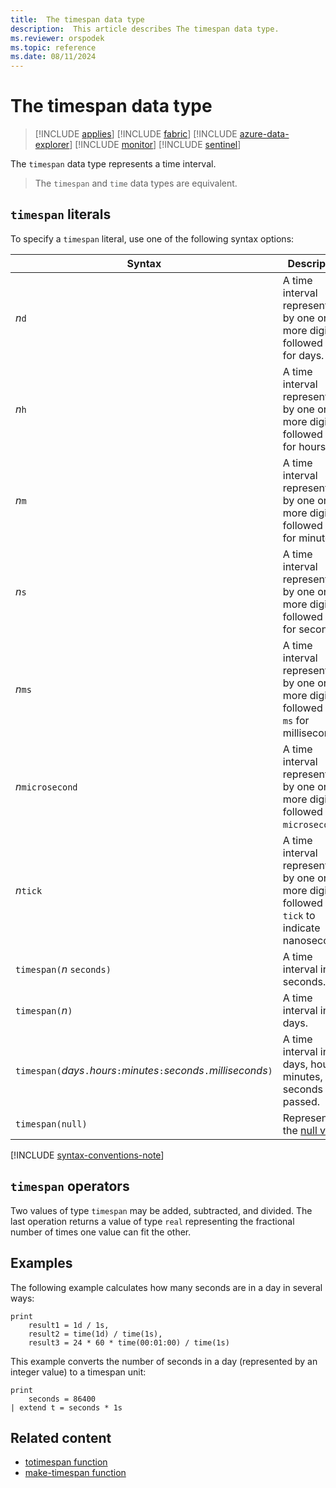 ```yaml
---
title:  The timespan data type
description:  This article describes The timespan data type.
ms.reviewer: orspodek
ms.topic: reference
ms.date: 08/11/2024
---
```

# The timespan data type

> [!INCLUDE [applies](../../includes/applies-to-version/applies.md)] [!INCLUDE [fabric](../../includes/applies-to-version/fabric.md)] [!INCLUDE [azure-data-explorer](../../includes/applies-to-version/azure-data-explorer.md)] [!INCLUDE [monitor](../../includes/applies-to-version/monitor.md)] [!INCLUDE [sentinel](../../includes/applies-to-version/sentinel.md)]

The `timespan` data type represents a time interval.

> The `timespan` and `time` data types are equivalent.

## `timespan` literals

To specify a `timespan` literal, use one of the following syntax options:

| Syntax | Description | Example | Length of time |
|--|--|--|--|
| *n*`d` | A time interval represented by one or more digits followed by `d` for days. | `2d` | 2 days |
| *n*`h` | A time interval represented by one or more digits followed by `h` for hours. | `1.5h` | 1.5 hours |
| *n*`m` | A time interval represented by one or more digits followed by `m` for minutes. | `30m` | 30 minutes |
| *n*`s` | A time interval represented by one or more digits followed by `s` for seconds. | `10s` | 10 seconds |
| *n*`ms` | A time interval represented by one or more digits followed by `ms` for milliseconds. | `100ms` | 100 milliseconds |
| *n*`microsecond` | A time interval represented by one or more digits followed by `microsecond`. | `10microsecond` | 10 microseconds |
| *n*`tick` | A time interval represented by one or more digits followed by `tick` to indicate nanoseconds. | `1tick` | 100 ns |
| `timespan(`*n* `seconds)` | A time interval in seconds. | `timespan(15 seconds)` | 15 seconds |
| `timespan(`*n*`)` | A time interval in days. | `timespan(2)` | 2 days |
| `timespan(`*days*`.`*hours*`:`*minutes*`:`*seconds*`.`*milliseconds*`)` | A time interval in days, hours, minutes, and seconds passed.| `timespan(0.12:34:56.7)` | `0d+12h+34m+56.7s` |
| `timespan(null)` | Represents the [null value](null-values.md). | | |

[!INCLUDE [syntax-conventions-note](../../includes/syntax-conventions-note.md)]

## `timespan` operators

Two values of type `timespan` may be added, subtracted, and divided.
The last operation returns a value of type `real` representing the
fractional number of times one value can fit the other.

## Examples

The following example calculates how many seconds are in a day in several ways:

```kusto
print
    result1 = 1d / 1s,
    result2 = time(1d) / time(1s),
    result3 = 24 * 60 * time(00:01:00) / time(1s)
```

This example converts the number of seconds in a day (represented by an integer value) to a timespan unit:

```kusto
print 
    seconds = 86400
| extend t = seconds * 1s
```

## Related content

* [totimespan function](../totimespan-function.md)
* [make-timespan function](../make-timespan-function.md)